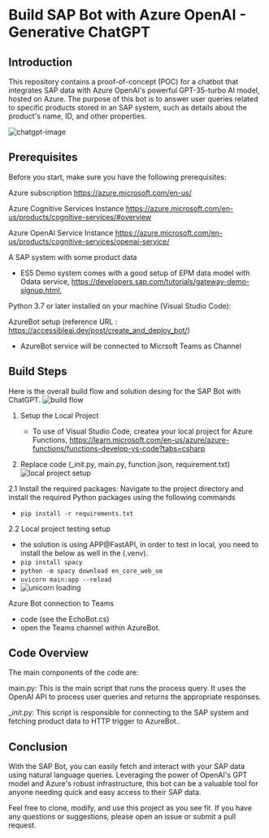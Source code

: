 # Build SAP Bot with Azure OpenAI - Generative ChatGPT 

## Introduction
This repository contains a proof-of-concept (POC) for a chatbot that integrates SAP data with Azure OpenAI's powerful GPT-35-turbo AI model, hosted on Azure. The purpose of this bot is to answer user queries related to specific products stored in an SAP system, such as details about the product's name, ID, and other properties.

![chatgpt-image](https://github.com/cjpark-sapcsa/aoai-sap/assets/60184856/2dbcf287-1fac-4cfb-8fb0-ae9351628dc1)


## Prerequisites
Before you start, make sure you have the following prerequisites:

Azure subscription
https://azure.microsoft.com/en-us/

Azure Cognitive Services Instance
https://azure.microsoft.com/en-us/products/cognitive-services/#overview

Azure OpenAI Service Instance 
https://azure.microsoft.com/en-us/products/cognitive-services/openai-service/

A SAP system with some product data 
- ES5 Demo system comes with a good setup of EPM data model with Odata service, https://developers.sap.com/tutorials/gateway-demo-signup.html, 

Python 3.7 or later installed on your machine (Visual Studio Code):

AzureBot setup (reference URL : https://accessibleai.dev/post/create_and_deploy_bot/)
- AzureBot service will be connected to Micrsoft Teams as Channel 

## Build Steps

Here is the overall build flow and solution desing for the SAP Bot with ChatGPT. 
![build flow](https://github.com/cjpark-sapcsa/aoai-sap/assets/60184856/2d787436-6039-4dba-947a-797797e23b94)


1. Setup the Local Project 
   - To use of Visual Studio Code, createa your local project for Azure Functions, https://learn.microsoft.com/en-us/azure/azure-functions/functions-develop-vs-code?tabs=csharp
   
2. Replace code (__init_.py, main.py, function.json, requirement.txt)  
![local project setup](https://github.com/cjpark-sapcsa/aoai-sap-usecase-1-Odata/assets/60184856/0cf8942f-e6a0-4cf6-b797-140405fad8cd)

2.1 Install the required packages: 
 Navigate to the project directory and install the required Python packages using the following commands
- `pip install -r requirements.txt`

2.2 Local project testing setup 
- the solution is using APP@FastAPI, in order to test in local, you need to install the below as well in the  (.venv).
- `pip install spacy`
- `python -m spacy download en_core_web_sm`
- `uvicorn main:app --reload`
- ![unicorn loading](https://github.com/cjpark-sapcsa/aoai-sap-usecase-1-Odata/assets/60184856/1354a2b8-9488-4873-9d1d-557fb7ece639)


Azure Bot connection to Teams 
- code  (see the EchoBot.cs)
- open the Teams channel within AzureBot. 

## Code Overview
The main components of the code are:

main.py: This is the main script that runs the process query. It uses the OpenAI API to process user queries and returns the appropriate responses.

__init_.py: This script is responsible for connecting to the SAP system and fetching product data to HTTP trigger to AzureBot..


## Conclusion
With the SAP Bot, you can easily fetch and interact with your SAP data using natural language queries. Leveraging the power of OpenAI's GPT model and Azure's robust infrastructure, this bot can be a valuable tool for anyone needing quick and easy access to their SAP data.

Feel free to clone, modify, and use this project as you see fit. If you have any questions or suggestions, please open an issue or submit a pull request.
